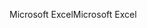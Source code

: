 <span data-ttu-id="9506b-101">Microsoft Excel</span><span class="sxs-lookup"><span data-stu-id="9506b-101">Microsoft Excel</span></span>